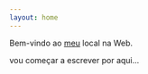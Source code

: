 ```yaml
---
layout: home
---
```

Bem-vindo ao [meu](mailto:jorge.f@netcabo "tome nota que vai precisar de acrescerntar algo para me contactar") local na Web.

vou começar a escrever por aqui...

